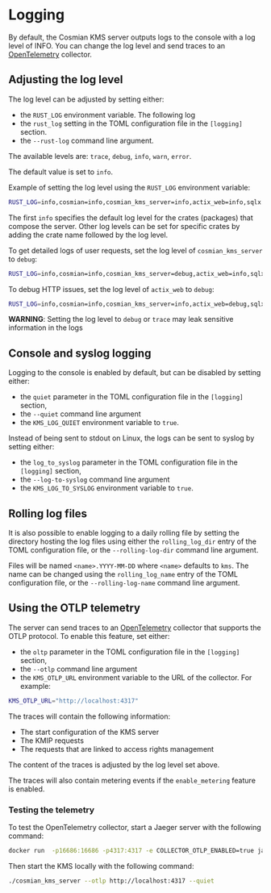 # Logging

By default, the Cosmian KMS server outputs logs to the console with a log level of INFO. You can
change the log level and send traces to an [OpenTelemetry](https://opentelemetry.io/) collector.

## Adjusting the log level

The log level can be adjusted by setting either:

- the `RUST_LOG` environment variable. The following log
- the `rust_log` setting in the TOML configuration file in the `[logging]` section.
- the `--rust-log` command line argument.

The available levels are: `trace`, `debug`, `info`, `warn`, `error`.

The default value is set to `info`.

Example of setting the log level using the `RUST_LOG` environment variable:

```bash
RUST_LOG=info,cosmian=info,cosmian_kms_server=info,actix_web=info,sqlx::query=error,mysql=info"
```

The first `info` specifies the default log level for the crates (packages) that compose
the server. Other log levels can be set for specific crates by adding the crate name followed by
the log level.

To get detailed logs of user requests, set the log level of `cosmian_kms_server` to
`debug`:

```bash
RUST_LOG=info,cosmian=info,cosmian_kms_server=debug,actix_web=info,sqlx::query=error,mysql=info"
```

To debug HTTP issues, set the log level of `actix_web` to `debug`:

```bash
RUST_LOG=info,cosmian=info,cosmian_kms_server=info,actix_web=debug,sqlx::query=error,mysql=info"
```

**WARNING**: Setting the log level to `debug` or `trace` may leak sensitive information in the
logs

## Console and syslog logging

Logging to the console is enabled by default, but can be disabled by setting either:

- the `quiet` parameter in the TOML configuration file in the `[logging]` section,
- the `--quiet` command line argument
- the `KMS_LOG_QUIET` environment variable to `true`.

Instead of being sent to stdout on Linux, the logs can be sent to syslog by setting either:

- the `log_to_syslog` parameter in the TOML configuration file in the `[logging]` section,
- the `--log-to-syslog` command line argument
- the `KMS_LOG_TO_SYSLOG` environment variable to `true`.

## Rolling log files

It is also possible to enable logging to a daily rolling file by setting the directory hosting
the log files using either the `rolling_log_dir` entry of the TOML configuration file, or the
`--rolling-log-dir` command line argument.

Files will be named `<name>.YYYY-MM-DD` where `<name>` defaults to `kms`. The name can be changed
using the `rolling_log_name` entry of the TOML configuration file, or the `--rolling-log-name`
command line argument.

## Using the OTLP telemetry

The server can send traces to an [OpenTelemetry](https://opentelemetry.io/) collector that supports the OTLP protocol.
To enable this feature, set either:

- the `oltp` parameter in the TOML configuration file in the `[logging]` section,
- the `--otlp` command line argument
- the `KMS_OTLP_URL` environment variable
  to the URL of the collector. For example:

```bash
KMS_OTLP_URL="http://localhost:4317"
```

The traces will contain the following information:

- The start configuration of the KMS server
- The KMIP requests
- The requests that are linked to access rights management

The content of the traces is adjusted by the log level set above.

The traces will also contain metering events if the `enable_metering` feature is enabled.

### Testing the telemetry

To test the OpenTelemetry collector, start a Jaeger server with the following command:

```bash
docker run  -p16686:16686 -p4317:4317 -e COLLECTOR_OTLP_ENABLED=true jaegertracing/all-in-one:latest
```

Then start the KMS locally with the following command:

```bash
./cosmian_kms_server --otlp http://localhost:4317 --quiet
```
